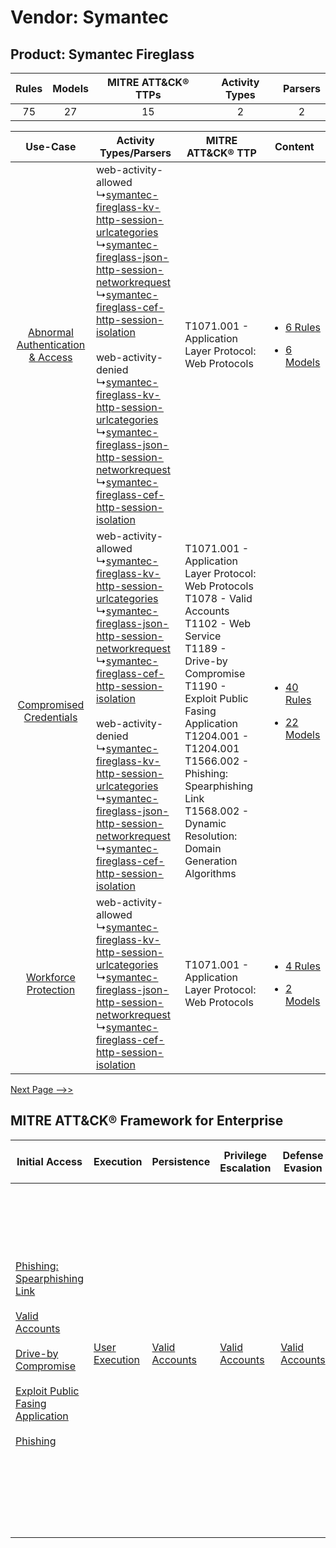 Vendor: Symantec
================
Product: Symantec Fireglass
---------------------------
| Rules | Models | MITRE ATT&CK® TTPs | Activity Types | Parsers |
|:-----:|:------:|:------------------:|:--------------:|:-------:|
|  75   |   27   |         15         |       2        |    2    |

|    Use-Case    | Activity Types/Parsers    | MITRE ATT&CK® TTP    | Content    |
|:----:| ---- | ---- | ---- |
| [Abnormal Authentication & Access](../../../UseCases/uc_abnormal_authentication_&_access.md) |  web-activity-allowed<br> ↳[symantec-fireglass-kv-http-session-urlcategories](Ps/pC_symantecfireglasskvhttpsessionurlcategories.md)<br> ↳[symantec-fireglass-json-http-session-networkrequest](Ps/pC_symantecfireglassjsonhttpsessionnetworkrequest.md)<br> ↳[symantec-fireglass-cef-http-session-isolation](Ps/pC_symantecfireglasscefhttpsessionisolation.md)<br><br> web-activity-denied<br> ↳[symantec-fireglass-kv-http-session-urlcategories](Ps/pC_symantecfireglasskvhttpsessionurlcategories.md)<br> ↳[symantec-fireglass-json-http-session-networkrequest](Ps/pC_symantecfireglassjsonhttpsessionnetworkrequest.md)<br> ↳[symantec-fireglass-cef-http-session-isolation](Ps/pC_symantecfireglasscefhttpsessionisolation.md)<br> | T1071.001 - Application Layer Protocol: Web Protocols<br>    | [<ul><li>6 Rules</li></ul><ul><li>6 Models</li></ul>](RM/r_m_symantec_symantec_fireglass_Abnormal_Authentication_&_Access.md) |
|          [Compromised Credentials](../../../UseCases/uc_compromised_credentials.md)          |  web-activity-allowed<br> ↳[symantec-fireglass-kv-http-session-urlcategories](Ps/pC_symantecfireglasskvhttpsessionurlcategories.md)<br> ↳[symantec-fireglass-json-http-session-networkrequest](Ps/pC_symantecfireglassjsonhttpsessionnetworkrequest.md)<br> ↳[symantec-fireglass-cef-http-session-isolation](Ps/pC_symantecfireglasscefhttpsessionisolation.md)<br><br> web-activity-denied<br> ↳[symantec-fireglass-kv-http-session-urlcategories](Ps/pC_symantecfireglasskvhttpsessionurlcategories.md)<br> ↳[symantec-fireglass-json-http-session-networkrequest](Ps/pC_symantecfireglassjsonhttpsessionnetworkrequest.md)<br> ↳[symantec-fireglass-cef-http-session-isolation](Ps/pC_symantecfireglasscefhttpsessionisolation.md)<br> | T1071.001 - Application Layer Protocol: Web Protocols<br>T1078 - Valid Accounts<br>T1102 - Web Service<br>T1189 - Drive-by Compromise<br>T1190 - Exploit Public Fasing Application<br>T1204.001 - T1204.001<br>T1566.002 - Phishing: Spearphishing Link<br>T1568.002 - Dynamic Resolution: Domain Generation Algorithms<br> | [<ul><li>40 Rules</li></ul><ul><li>22 Models</li></ul>](RM/r_m_symantec_symantec_fireglass_Compromised_Credentials.md)        |
|    [Workforce Protection](../../../UseCases/uc_workforce_protection.md)    |  web-activity-allowed<br> ↳[symantec-fireglass-kv-http-session-urlcategories](Ps/pC_symantecfireglasskvhttpsessionurlcategories.md)<br> ↳[symantec-fireglass-json-http-session-networkrequest](Ps/pC_symantecfireglassjsonhttpsessionnetworkrequest.md)<br> ↳[symantec-fireglass-cef-http-session-isolation](Ps/pC_symantecfireglasscefhttpsessionisolation.md)<br>    | T1071.001 - Application Layer Protocol: Web Protocols<br>    | [<ul><li>4 Rules</li></ul><ul><li>2 Models</li></ul>](RM/r_m_symantec_symantec_fireglass_Workforce_Protection.md)    |
[Next Page -->>](2_ds_symantec_symantec_fireglass.md)

MITRE ATT&CK® Framework for Enterprise
--------------------------------------
| Initial Access                                                                                                                                                                                                                                                                                                                                                                      | Execution                                                           | Persistence                                                         | Privilege Escalation                                                | Defense Evasion                                                     | Credential Access | Discovery | Lateral Movement                                                            | Collection | Command and Control                                                                                                                                                                                                                                                                                                                                                                                                                                                                                                                                                        | Exfiltration                                                                                                                                                                                                                                                                             | Impact                                                                  |
| ----------------------------------------------------------------------------------------------------------------------------------------------------------------------------------------------------------------------------------------------------------------------------------------------------------------------------------------------------------------------------------- | ------------------------------------------------------------------- | ------------------------------------------------------------------- | ------------------------------------------------------------------- | ------------------------------------------------------------------- | ----------------- | --------- | --------------------------------------------------------------------------- | ---------- | -------------------------------------------------------------------------------------------------------------------------------------------------------------------------------------------------------------------------------------------------------------------------------------------------------------------------------------------------------------------------------------------------------------------------------------------------------------------------------------------------------------------------------------------------------------------------- | ---------------------------------------------------------------------------------------------------------------------------------------------------------------------------------------------------------------------------------------------------------------------------------------- | ----------------------------------------------------------------------- |
| [Phishing: Spearphishing Link](https://attack.mitre.org/techniques/T1566/002)<br><br>[Valid Accounts](https://attack.mitre.org/techniques/T1078)<br><br>[Drive-by Compromise](https://attack.mitre.org/techniques/T1189)<br><br>[Exploit Public Fasing Application](https://attack.mitre.org/techniques/T1190)<br><br>[Phishing](https://attack.mitre.org/techniques/T1566)<br><br> | [User Execution](https://attack.mitre.org/techniques/T1204)<br><br> | [Valid Accounts](https://attack.mitre.org/techniques/T1078)<br><br> | [Valid Accounts](https://attack.mitre.org/techniques/T1078)<br><br> | [Valid Accounts](https://attack.mitre.org/techniques/T1078)<br><br> |                   |           | [Internal Spearphishing](https://attack.mitre.org/techniques/T1534)<br><br> |            | [Web Service](https://attack.mitre.org/techniques/T1102)<br><br>[Application Layer Protocol: Web Protocols](https://attack.mitre.org/techniques/T1071/001)<br><br>[Dynamic Resolution](https://attack.mitre.org/techniques/T1568)<br><br>[Dynamic Resolution: Domain Generation Algorithms](https://attack.mitre.org/techniques/T1568/002)<br><br>[Proxy: Multi-hop Proxy](https://attack.mitre.org/techniques/T1090/003)<br><br>[Application Layer Protocol](https://attack.mitre.org/techniques/T1071)<br><br>[Proxy](https://attack.mitre.org/techniques/T1090)<br><br> | [Exfiltration Over C2 Channel](https://attack.mitre.org/techniques/T1041)<br><br>[Exfiltration Over Web Service: Exfiltration to Cloud Storage](https://attack.mitre.org/techniques/T1567/002)<br><br>[Exfiltration Over Web Service](https://attack.mitre.org/techniques/T1567)<br><br> | [Resource Hijacking](https://attack.mitre.org/techniques/T1496)<br><br> |